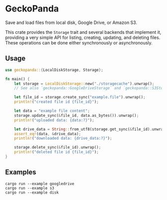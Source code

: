 # GeckoPanda
Save and load files from local disk, Google Drive, or Amazon S3.

This crate provides the `Storage` trait and several backends that implement it,
providing a very simple API for listing, creating, updating, and deleting files.
These operations can be done either synchronously or asynchronously.

## Usage
```rust
use geckopanda::{LocalDiskStorage, Storage};

fn main() {
    let storage = LocalDiskStorage::new("./storagecache").unwrap();
    // See also `geckopanda::GoogleDriveStorage` and `geckopanda::S3Storage`

    let file_id = storage.create_sync("example.file").unwrap();
    println!("created file id {file_id}");

    let data = "example file content";
    storage.update_sync(&file_id, data.as_bytes()).unwrap();
    println!("uploaded data: {data:?}");

    let drive_data = String::from_utf8(storage.get_sync(&file_id).unwrap()).unwrap();
    assert_eq!(data, &drive_data);
    println!("downloaded data: {drive_data:?}");

    storage.delete_sync(&file_id).unwrap();
    println!("deleted file id {file_id}");
}
```

## Examples
```console
cargo run --example googledrive
cargo run --example s3
cargo run --example disk
```
